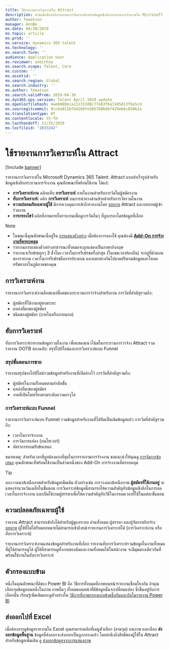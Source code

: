 ```yaml
---
title: ใช้รายงานการวิเคราะห์ใน Attract
description: หัวข้อนี้อธิบายถึงรายงานการวิเคราะห์สำหรับข้อมูลเชิงลึกกระบวนการจ้างงานใน Microsoft Dynamics 365 Talent - Attract
author: fewatson
manager: AnnBe
ms.date: 04/30/2019
ms.topic: article
ms.prod: ''
ms.service: dynamics-365-talent
ms.technology: ''
ms.search.form: ''
audience: Application User
ms.reviewer: anbichse
ms.search.scope: Talent, Core
ms.custom: ''
ms.assetid: ''
ms.search.region: Global
ms.search.industry: ''
ms.author: fewatson
ms.search.validFrom: 2019-04-30
ms.dyn365.ops.version: Talent April 2019 update
ms.openlocfilehash: 4ae608bbca111313d8c77e63f6a7a95813f6e5cd
ms.sourcegitcommit: 9cc6a011bfdd1b0fe505760b6bf429eb6c65862a
ms.translationtype: HT
ms.contentlocale: th-TH
ms.lasthandoff: 11/25/2019
ms.locfileid: "2833242"
---
```

# <a name="use-analytic-reports-in-attract"></a>ใช้รายงานการวิเคราะห์ใน Attract

[!include [banner](includes/banner.md)]

รายงานการวิเคราะห์ใน Microsoft Dynamics 365 Talent: Attract แบบสำเร็จรูปสำหรับข้อมูลเชิงลึกกระบวนการจ้างงาน คุณลักษณะที่พร้อมใช้งาน ได้แก่:

- **การวิเคราะห์งาน** คลิกแท็บ **การวิเคราะห์** ภายในงานสำหรับการวัดในผู้สมัครงาน
- **ฮับการวิเคราะห์:** คลิก **การวิเคราะห์** บนการนำทางด้านซ้ายสำหรับการวัดรวมในงาน
- **ความปลอดภัยเฉพาะผู้ใช้** มีการควบคุมการเข้าถึงรายงานโดย [บทบาท](security-attract.md) Attract และบทบาทผู้เข้าร่วมงาน
- **การกรองไขว้** คลิกที่ภาพภายในรายงานเพื่อดูการวัดอื่นๆ ที่ถูกกรองโดยข้อมูลที่เลือก

>[!NOTE] 
>- ในขณะนี้คุณลักษณะนี้อยู่ใน [การแสดงตัวอย่าง](access-preview-feature.md) เมื่อต้องการลองใช้ คุณต้องมี [**Add-On การจ้างงานที่ครอบคลุม**](attract-comprehensive-hiring.md)
>- รายงานการแสดงตัวอย่างสาธารณะทั้งหมดจะถูกแสดงเป็นภาษาอังกฤษ
>- รายงานจะรีเฟรชทุกๆ 3 ชั่วโมง เวลาในการรีเฟรชครั้งล่าสุด (ในเขตเวลาท้องถิ่น) จะอยู่ที่ด้านบนของรายงาน เวลาในการรีเฟรชคือการประมาณ และแตกต่างกันไปตามปริมาณข้อมูลและโหลดทรัพยากรในภูมิภาคของคุณ

## <a name="job-analytics"></a>การวิเคราะห์งาน

รายงานการวิเคราะห์งานคือสแนปช็อตของกระบวนการว่าจ้างสำหรับงาน  การวัดที่สำคัญรวมถึง:

- ผู้สมัครที่ใช้งานอยู่ตามระยะ
- แหล่งที่มาของผู้สมัคร
- ชนิดของผู้สมัคร (ภายในหรือภายนอก)

## <a name="analytics-hub"></a>ฮับการวิเคราะห์

ฮับการวิเคราะห์รายงานข้อมูลรวมในงาน เพื่อแสดงแนวโน้มในกระบวนการว่าจ้าง Attract รวมรายงาน OOTB สองฉบับ: สรุปไปป์ไลน์และการวิเคราะห์แบบ Funnel

### <a name="pipeline-summary"></a>สรุปขั้นตอนการขาย

รายงานสรุปของไปป์ไลน์รวมข้อมูลสำหรับงานที่เปิดค้างไว้ การวัดที่สำคัญรวมถึง:

- ผู้สมัครในงานทั้งหมดตามลำดับขั้น
- แหล่งที่มาของผู้สมัคร
- งานที่เปิดโดยเรียงตามระดับความอาวุโส

### <a name="funnel-analysis"></a>การวิเคราะห์แบบ Funnel

รายงานการวิเคราะห์แบบ Funnel รวมข้อมูลสำหรับงานที่ได้ปิดเป็นเติมข้อมูลแล้ว การวัดที่สำคัญรวมถึง:

- เวลาในการจ้างงาน
- การวัดการแปลง (บนโฮเวอร์)
- อัตราการยอมรับข้อเสนอ

หมายเหตุ: สำหรับเวลาที่ถูกต้องมากที่สุดในการรายงานการจ้างงาน ขอแนะนำให้คุณดู [การจัดการข้อเสนอ](offer-setup.md) คุณลักษณะที่พร้อมใช้งานเป็นส่วนหนึ่งของ Add-On การจ้างงานที่ครอบคลุม

>[!TIP] 
>ลองวางเมาส์เหนือภาพสำหรับข้อมูลเพิ่มเติม ตัวอย่างเช่น การวางเมาส์เหนือภาพ **ผู้สมัครที่ใช้งานอยู่** จะแสดงจำนวนวันเฉลี่ยในขั้นตอน การวิเคราะห์ข้อมูลนี้สามารถให้ความสำคัญกับข้อมูลเชิงลึกในการลดเวลาในการจ้างงาน และเปิดใช้งานผู้สรรหาเพื่อให้ความสำคัญกับวิธีในการลดเวลาที่ใช้ในแต่ละขั้นตอน

## <a name="user-specific-security"></a>ความปลอดภัยเฉพาะผู้ใช้

รายงาน Attract สามารถเข้าถึงได้สำหรับผู้ดูแลระบบ อ่านทั้งหมด ผู้สรรหา และผู้จัดการฝ่ายจ้าง [บทบาท](security-attract.md) ผู้ใช้ที่ไม่ได้รับมอบหมายไม่สามารถเข้าถึงหน้ารายงานการวิเคราะห์ได้ (การวิเคราะห์งาน หรือฮับการวิเคราะห์)

รายงานการวิเคราะห์งานแสดงข้อมูลสำหรับงานที่เลือก รายงานฮับการวิเคราะห์รวมข้อมูลในงานทั้งหมดที่ผู้ใช้สามารถดูได้ ผู้ใช้ที่สามารถดูทั้งงานของฉันและงานทั้งหมดได้ในหน้างาน จะมีมุมมองเดียวกันที่พร้อมใช้งานในฮับการวิเคราะห์

## <a name="cross-filter"></a>ตัวกรองแบบข้าม

หนึ่งในคุณลักษณะที่ดีของ Power BI คือ วิธีการทั้งหมดที่ภาพบนหน้ารายงานเชื่อมโยงกัน ถ้าคุณเลือกจุดข้อมูลบนหนึ่งในภาพ ภาพอื่นๆ ทั้งหมดบนหน้าที่มีข้อมูลนั้นจะเปลี่ยนแปลง ซึ่งขึ้นอยู่กับการเลือกนั้น เรียนรู้เพิ่มเติมและดูตัวอย่างใน [วิธีการที่ภาพกรองแบบข้ามซึ่งกันและกันในรายงาน Power BI](https://docs.microsoft.com/power-bi/consumer/end-user-interactions)

## <a name="export-to-excel"></a>ส่งออกไปที่ Excel

เมื่อต้องการดูข้อมูลรายงานใน Excel คุณสามารถคลิกที่เมนูตัวเลือก (สามจุด) บนภาพ และเลือก **ส่งออกข้อมูลพื้นฐาน** ข้อมูลที่ส่งออกจะส่งออกเป็นถูกกรองแล้ว โดยคำนึงถึงสิทธิ์ของผู้ใช้ใน Attract สำหรับข้อมูลเพิ่มเติม ดู [ส่งออกข้อมูลจากการแสดงภาพ](https://docs.microsoft.com/power-bi/visuals/power-bi-visualization-export-data)
